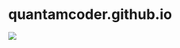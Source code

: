 # quantamcoder.github.io

<!DOCTYPE html>
<html>
  <head>
    <meta charset="utf-8">
    <title>Web Devlopment project</title>
  </head>
  <body>
    <nav>
      <a href="#" class="logo">
        <img src="19019-REBEL-UA-ProjectRock-BTB-Logo-BW.png">
  </body>
</html>
